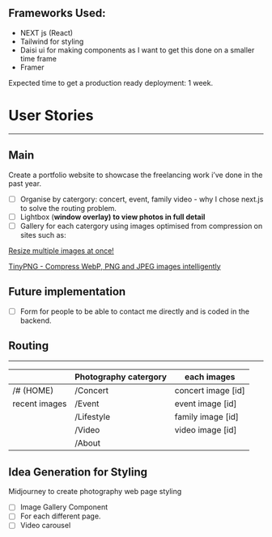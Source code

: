 ## Frameworks Used:

- NEXT js (React)
- Tailwind for styling
- Daisi ui for making components as I want to get this done on a smaller time frame
- Framer

Expected time to get a production ready deployment: 1 week.

# User Stories

---

## Main

Create a portfolio website to showcase the freelancing work i’ve done in the past year.

- [ ] Organise by catergory: concert, event, family video - why I chose next.js to solve the routing problem.
- [ ] Lightbox (**window overlay) to view photos in full detail**
- [ ] Gallery for each catergory using images optimised from compression on sites such as:

[Resize multiple images at once!](https://www.iloveimg.com/resize-image)

[TinyPNG - Compress WebP, PNG and JPEG images intelligently](https://tinypng.com/)

## Future implementation

- [ ] Form for people to be able to contact me directly and is coded in the backend.

## Routing

---

|               | Photography catergory | each images        |
| ------------- | --------------------- | ------------------ |
| /# (HOME)     | /Concert              | concert image [id] |
| recent images | /Event                | event image [id]   |
|               | /Lifestyle            | family image [id]  |
|               | /Video                | video image [id]   |
|               | /About                |                    |

## Idea Generation for Styling

Midjourney to create photography web page styling

- [ ] Image Gallery Component
- [ ] For each different page.
- [ ] Video carousel
